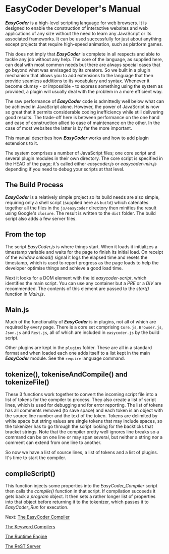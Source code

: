 # EasyCoder Developer's Manual

**_EasyCoder_** is a high-level scripting language for web browsers. It is designed to enable the construction of interactive websites and web applications of any size without the need to learn any JavaScript or its associated frameworks. It can be used successfully for just about anything except projects that require high-speed animation, such as platform games.

This does not imply that **_EasyCoder_** is complete in all respects and able to tackle any job without any help. The core of the language, as supplied here, can deal with most common needs but there are always special cases that go beyond what was envisaged by its creators. So we built in a plugin mechanism that allows you to add extensions to the language that then provide seamless additions to its vocabulary and syntax. Whenever it become clumsy - or impossible - to express something using the system as provided, a plugin will usually deal with the problem in a more efficient way.

The raw performance of **_EasyCoder_**  code is admittedly well below what can be achieved in JavaScript alone. However, the power of JavaScript is now so great that it permits considerable coding inefficiency while still delivering good results. The trade-off here is between performance on the one hand and ease of construction allied to ease of maintenance on the other. In the case of most websites the latter is by far the more important.

This manual describes how **_EasyCoder_** works and how to add plugin extensions to it.

The system comprises a number of JavaScript files; one core script and several plugin modules in their own directory. The core script is specified in the HEAD of the page; it's called either _easycoder.js_ or _easycoder-min.js_ depending if you need to debug your scripts at that level.

## The Build Process 

**_EasyCoder_** is a relatively simple project so its build needs are also simple, requiring only a shell script (supplied here as `build`) which catenates together all the files in the `js/easycoder` directory then minifies the result using Google's `closure`. The result is written to the `dist` folder. The build script also adds a few server files.

## From the top 

The script _EasyCoder.js_ is where things start. When it loads it initializes a timestamp variable and waits for the page to finish its initial load. On receipt of the _window.onload()_ signal it logs the elapsed time and resets the timestamp, which is used to report progress as the page loads to help the developer optimise things and achieve a good load time.

Next it looks for a DOM element with the id _easycoder-script_, which identifies the main script. You can use any container but a _PRE_ or a _DIV_ are recommended. The contents of this element are passed to the _start()_ function in _Main.js_.

## Main.js 

Much of the functionality of **_EasyCoder_** is in plugins, not all of which are required by every page. There is a core set comprising `Core.js`, `Browser.js`, `Json.js` and `Rest.js`, all of which are included in `easycoder.js` by the build script.

Other plugins are kept in the `plugins` folder. These are all in a standard format and when loaded each one adds itself to a list kept in the main **_EasyCoder_** module. See the `require` language command.

## tokenize(), tokeniseAndCompile() and tokenizeFile() 

These 3 functions work together to convert the incoming script file into a list of tokens for the compiler to process. They also create a list of script lines, which is used for debugging and for error reporting. The list of tokens has all comments removed (to save space) and each token is an object with the source line number and the text of the token. Tokens are delimited by white space but string values are single tokens that may include spaces, so the tokenizer has to go through the script looking for the backticks that bracket strings. Note that the compiler pretty well ignores line breaks so a command can be on one line or may span several, but neither a string nor a comment can extend from one line to another.

So now we have a list of source lines, a list of tokens and a list of plugins. It's time to start the compiler.

## compileScript() 

This function injects some properties into the _EasyCoder_Compiler_ script then calls the _compile()_ function in that script. If compilation succeeds it gets back a _program_ object. It then sets a rather longer list of properties into that object before returning it to the tokenizer, which passes it to _EasyCoder_Run_ for execution.

Next: [The EasyCoder Compiler](Compiler.md)

[The Keyword Compilers](Core.md)

[The Runtime Engine](Runtime.md)

[The ReST Server](REST.md)